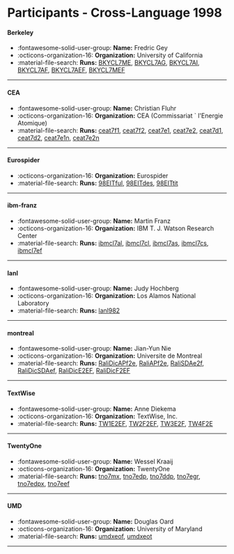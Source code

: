 # Participants - Cross-Language 1998 

#### Berkeley
 - :fontawesome-solid-user-group: **Name:** Fredric Gey
 - :octicons-organization-16: **Organization:** University of California
 - :material-file-search: **Runs:** [BKYCL7ME](./runs.md#bkycl7me), [BKYCL7AG](./runs.md#bkycl7ag), [BKYCL7AI](./runs.md#bkycl7ai), [BKYCL7AF](./runs.md#bkycl7af), [BKYCL7AEF](./runs.md#bkycl7aef), [BKYCL7MEF](./runs.md#bkycl7mef)

---
#### CEA
 - :fontawesome-solid-user-group: **Name:** Christian Fluhr
 - :octicons-organization-16: **Organization:** CEA (Commissariat ` l'Energie Atomique)
 - :material-file-search: **Runs:** [ceat7f1](./runs.md#ceat7f1), [ceat7f2](./runs.md#ceat7f2), [ceat7e1](./runs.md#ceat7e1), [ceat7e2](./runs.md#ceat7e2), [ceat7d1](./runs.md#ceat7d1), [ceat7d2](./runs.md#ceat7d2), [ceat7e1n](./runs.md#ceat7e1n), [ceat7e2n](./runs.md#ceat7e2n)

---
#### Eurospider
 - :octicons-organization-16: **Organization:** Eurospider
 - :material-file-search: **Runs:** [98EITful](./runs.md#98eitful), [98EITdes](./runs.md#98eitdes), [98EITtit](./runs.md#98eittit)

---
#### ibm-franz
 - :fontawesome-solid-user-group: **Name:** Martin Franz
 - :octicons-organization-16: **Organization:** IBM T. J. Watson Research Center
 - :material-file-search: **Runs:** [ibmcl7al](./runs.md#ibmcl7al), [ibmcl7cl](./runs.md#ibmcl7cl), [ibmcl7as](./runs.md#ibmcl7as), [ibmcl7cs](./runs.md#ibmcl7cs), [ibmcl7ef](./runs.md#ibmcl7ef)

---
#### lanl
 - :fontawesome-solid-user-group: **Name:** Judy Hochberg
 - :octicons-organization-16: **Organization:** Los Alamos National Laboratory
 - :material-file-search: **Runs:** [lanl982](./runs.md#lanl982)

---
#### montreal
 - :fontawesome-solid-user-group: **Name:** Jian-Yun Nie
 - :octicons-organization-16: **Organization:** Universite de Montreal
 - :material-file-search: **Runs:** [RaliDicAPf2e](./runs.md#ralidicapf2e), [RaliAPf2e](./runs.md#raliapf2e), [RaliSDAe2f](./runs.md#ralisdae2f), [RaliDicSDAef](./runs.md#ralidicsdaef), [RaliDicE2EF](./runs.md#ralidice2ef), [RaliDicF2EF](./runs.md#ralidicf2ef)

---
#### TextWise
 - :fontawesome-solid-user-group: **Name:** Anne Diekema
 - :octicons-organization-16: **Organization:** TextWise, Inc.
 - :material-file-search: **Runs:** [TW1E2EF](./runs.md#tw1e2ef), [TW2F2EF](./runs.md#tw2f2ef), [TW3E2F](./runs.md#tw3e2f), [TW4F2E](./runs.md#tw4f2e)

---
#### TwentyOne
 - :fontawesome-solid-user-group: **Name:** Wessel Kraaij
 - :octicons-organization-16: **Organization:** TwentyOne
 - :material-file-search: **Runs:** [tno7mx](./runs.md#tno7mx), [tno7edp](./runs.md#tno7edp), [tno7ddp](./runs.md#tno7ddp), [tno7egr](./runs.md#tno7egr), [tno7edpx](./runs.md#tno7edpx), [tno7eef](./runs.md#tno7eef)

---
#### UMD
 - :fontawesome-solid-user-group: **Name:** Douglas Oard
 - :octicons-organization-16: **Organization:** University of Maryland
 - :material-file-search: **Runs:** [umdxeof](./runs.md#umdxeof), [umdxeot](./runs.md#umdxeot)

---
